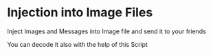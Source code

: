 # Injection into Image Files

Inject Images and Messages into Image file and send it to your friends

You can decode it also with the help of this Script
